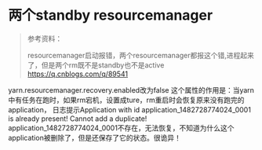 # 两个standby resourcemanager

> 参考资料：
>
> resourcemanager启动报错，两个resourcemanager都报这个错,进程起来了，但是两个rm既不是standby也不是active
> <https://q.cnblogs.com/q/89541>


yarn.resourcemanager.recovery.enabled改为false
这个属性的作用是：当yarn中有任务在跑时，如果rm宕机，设置成ture，rm重启时会恢复原来没有跑完的application，
日志提示Application with id application_1482728774024_0001 is already present! Cannot add a duplicate!
application_1482728774024_0001不存在，无法恢复，不知道为什么这个application被删除了，但是还保存了它的状态。很诡异！